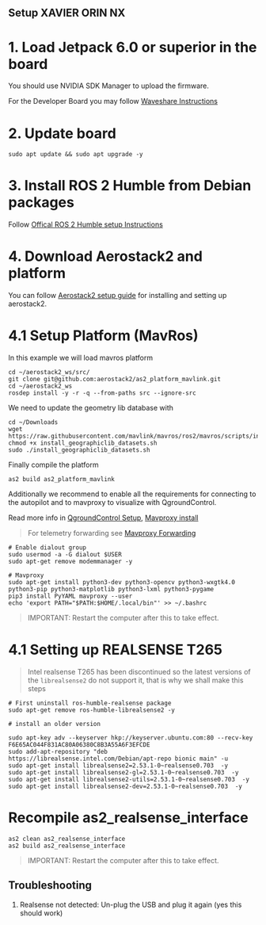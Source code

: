 ## Setup XAVIER ORIN NX 

# 1. Load Jetpack 6.0 or superior in the board

You should use NVIDIA SDK Manager to upload the firmware.

For the Developer Board you may follow [Waveshare Instructions](https://www.waveshare.com/wiki/JETSON-ORIN-NX-16G-DEV-KIT)

# 2. Update board

```
sudo apt update && sudo apt upgrade -y 
```

# 3. Install ROS 2 Humble from Debian packages

Follow [Offical ROS 2 Humble setup Instructions](https://docs.ros.org/en/humble/Installation/Ubuntu-Install-Debians.html)

# 4. Download Aerostack2 and platform

You can follow [Aerostack2 setup guide](https://aerostack2.github.io/_00_getting_started/source_install.html) for installing and setting up aerostack2.

# 4.1 Setup Platform (MavRos) 

In this example we will load mavros platform 

```
cd ~/aerostack2_ws/src/
git clone git@github.com:aerostack2/as2_platform_mavlink.git
cd ~/aerostack2_ws
rosdep install -y -r -q --from-paths src --ignore-src
```

We need to update the geometry lib database with 

```
cd ~/Downloads
wget https://raw.githubusercontent.com/mavlink/mavros/ros2/mavros/scripts/install_geographiclib_datasets.sh
chmod +x install_geographiclib_datasets.sh
sudo ./install_geographiclib_datasets.sh
```

Finally compile the platform

```
as2 build as2_platform_mavlink

```

Additionally we recommend to enable all the requirements for connecting to the autopilot and to mavproxy to visualize with QgroundControl.

Read more info in  [QgroundControl Setup](https://docs.qgroundcontrol.com/master/en/qgc-user-guide/getting_started/download_and_install.html), [Mavproxy install](https://ardupilot.org/mavproxy/docs/getting_started/download_and_installation.html)

> For telemetry forwarding see [Mavproxy Forwarding](https://ardupilot.org/mavproxy/docs/getting_started/forwarding.html)

```
# Enable dialout group
sudo usermod -a -G dialout $USER
sudo apt-get remove modemmanager -y

# Mavproxy 
sudo apt-get install python3-dev python3-opencv python3-wxgtk4.0 python3-pip python3-matplotlib python3-lxml python3-pygame
pip3 install PyYAML mavproxy --user
echo 'export PATH="$PATH:$HOME/.local/bin"' >> ~/.bashrc
```

> IMPORTANT: Restart the computer after this to take effect.

# 4.1 Setting up REALSENSE T265
> Intel realsense T265 has been discontinued so the latest versions of the ```librealsense2``` do not support it, that is why we shall make this steps

```
# First uninstall ros-humble-realsense package
sudo apt-get remove ros-humble-librealsense2 -y

# install an older version

sudo apt-key adv --keyserver hkp://keyserver.ubuntu.com:80 --recv-key F6E65AC044F831AC80A06380C8B3A55A6F3EFCDE
sudo add-apt-repository "deb https://librealsense.intel.com/Debian/apt-repo bionic main" -u
sudo apt-get install librealsense2=2.53.1-0~realsense0.703  -y 
sudo apt-get install librealsense2-gl=2.53.1-0~realsense0.703  -y 
sudo apt-get install librealsense2-utils=2.53.1-0~realsense0.703  -y
sudo apt-get install librealsense2-dev=2.53.1-0~realsense0.703  -y
```

# Recompile as2_realsense_interface

```
as2 clean as2_realsense_interface
as2 build as2_realsense_interface
```

> IMPORTANT: Restart the computer after this to take effect.


## Troubleshooting

1. Realsense not detected:  Un-plug the USB and plug it again (yes this should work) 

